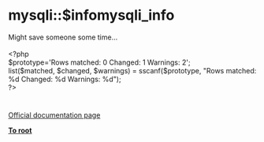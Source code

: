 # mysqli::$infomysqli_info




<div class="phpcode"><span class="html">
Might save someone some time...<br><br><span class="default">&lt;?php<br>$prototype</span><span class="keyword">=</span><span class="string">&apos;Rows matched: 0 Changed: 1 Warnings: 2&apos;</span><span class="keyword">;<br>list(</span><span class="default">$matched</span><span class="keyword">, </span><span class="default">$changed</span><span class="keyword">, </span><span class="default">$warnings</span><span class="keyword">) = </span><span class="default">sscanf</span><span class="keyword">(</span><span class="default">$prototype</span><span class="keyword">, </span><span class="string">&quot;Rows matched: %d Changed: %d Warnings: %d&quot;</span><span class="keyword">);<br></span><span class="default">?&gt;</span>
</span>
</div>
  

#

[Official documentation page](https://www.php.net/manual/en/mysqli.info.php)

**[To root](/README.md)**